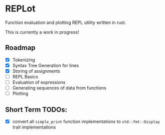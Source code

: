 # REPLot

Function evaluation and plotting REPL utility written in rust.

This is currently a work in progress!

## Roadmap
- [x] Tokenizing
- [x] Syntax Tree Generation for lines
- [x] Storing of assignments
- [ ] REPL Basics
- [ ] Evaluation of expressions
- [ ] Generating sequences of data from functions
- [ ] Plotting

## Short Term TODOs:
- [x] convert all `simple_print` function implementations to `std::fmt::Display` trait implementations

